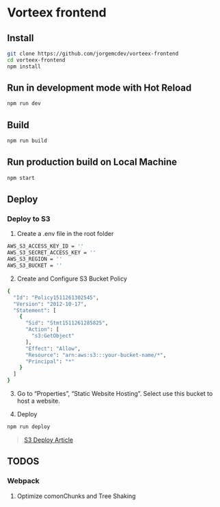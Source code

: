 # Vorteex frontend

## Install

```sh
git clone https://github.com/jorgemcdev/vorteex-frontend
cd vorteex-frontend
npm install
```

## Run in development mode with Hot Reload
```sh
npm run dev
```

## Build
```sh
npm run build
```

## Run production build on Local Machine
```sh
npm start
```

## Deploy

### Deploy to S3
1) Create a .env file in the root folder

```sh
AWS_S3_ACCESS_KEY_ID = ''
AWS_S3_SECRET_ACCESS_KEY = ''
AWS_S3_REGION = ''
AWS_S3_BUCKET = ''
```

2) Create and Configure S3 Bucket Policy
```sh
{
  "Id": "Policy1511261302545",
  "Version": "2012-10-17",
  "Statement": [
    {
      "Sid": "Stmt1511261285825",
      "Action": [
        "s3:GetObject"
      ],
      "Effect": "Allow",
      "Resource": "arn:aws:s3:::your-bucket-name/*",
      "Principal": "*"
    }
  ]
}
```

3) Go to “Properties”, “Static Website Hosting”. Select use this bucket to host a website.


4) Deploy
```sh
npm run deploy
```

> [S3 Deploy Article](https://medium.com/ovrsea/deploy-automatically-a-react-app-on-amazon-s3-iam-within-minutes-da6cb0096d55)

## TODOS

### Webpack
1. Optimize comonChunks and Tree Shaking

